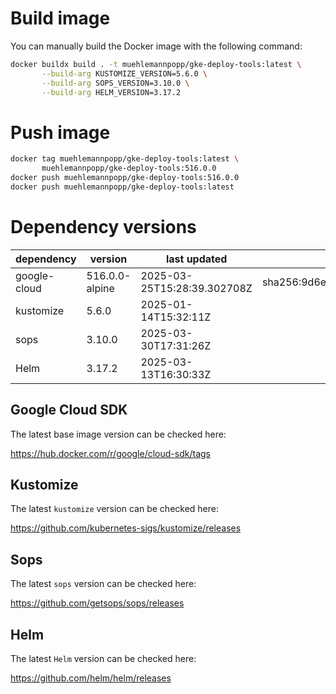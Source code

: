 # Build image

You can manually build the Docker image with the following command:

```bash
docker buildx build . -t muehlemannpopp/gke-deploy-tools:latest \
       --build-arg KUSTOMIZE_VERSION=5.6.0 \
       --build-arg SOPS_VERSION=3.10.0 \
       --build-arg HELM_VERSION=3.17.2
```

# Push image

```bash
docker tag muehlemannpopp/gke-deploy-tools:latest \
       muehlemannpopp/gke-deploy-tools:516.0.0
docker push muehlemannpopp/gke-deploy-tools:516.0.0
docker push muehlemannpopp/gke-deploy-tools:latest
```


# Dependency versions

| dependency   | version                 | last updated                 | digest                       |
|--------------|-------------------------|------------------------------|------------------------------|
| google-cloud | 516.0.0-alpine | 2025-03-25T15:28:39.302708Z | sha256:9d6ef29fca20962cdd542f19ea6205d12b52123f94fde0b066b7ff6c291745e8 |
| kustomize    | 5.6.0        | 2025-01-14T15:32:11Z            |                              |
| sops         | 3.10.0             | 2025-03-30T17:31:26Z                 |                              |
| Helm         | 3.17.2             | 2025-03-13T16:30:33Z                 |                              |


## Google Cloud SDK

The latest base image version can be checked here:

<https://hub.docker.com/r/google/cloud-sdk/tags>


## Kustomize

The latest `kustomize` version can be checked here:

<https://github.com/kubernetes-sigs/kustomize/releases>


## Sops

The latest `sops` version can be checked here:

<https://github.com/getsops/sops/releases>


## Helm

The latest `Helm` version can be checked here:

<https://github.com/helm/helm/releases>
